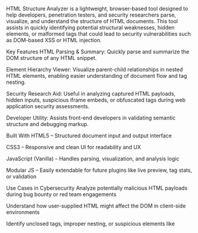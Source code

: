 HTML Structure Analyzer is a lightweight, browser-based tool designed to help developers, penetration testers, and security researchers parse, visualize, and understand the structure of HTML documents. This tool assists in quickly identifying potential structural weaknesses, hidden elements, or malformed tags that could lead to security vulnerabilities such as DOM-based XSS or HTML injection.

Key Features
HTML Parsing & Summary: Quickly parse and summarize the DOM structure of any HTML snippet.

Element Hierarchy Viewer: Visualize parent-child relationships in nested HTML elements, enabling easier understanding of document flow and tag nesting.

Security Research Aid: Useful in analyzing captured HTML payloads, hidden inputs, suspicious iframe embeds, or obfuscated tags during web application security assessments.

Developer Utility: Assists front-end developers in validating semantic structure and debugging markup.

Built With
HTML5 – Structured document input and output interface

CSS3 – Responsive and clean UI for readability and UX

JavaScript (Vanilla) – Handles parsing, visualization, and analysis logic

Modular JS – Easily extendable for future plugins like live preview, tag stats, or validation

Use Cases in Cybersecurity
Analyze potentially malicious HTML payloads during bug bounty or red team engagements

Understand how user-supplied HTML might affect the DOM in client-side environments

Identify unclosed tags, improper nesting, or suspicious elements like <script>, <iframe>, or <object>

Support HTML-related CTF challenges and secure code reviews

How to Use
Paste any HTML snippet into the provided textarea.

Click "Analyze HTML Structure".

View a structured summary and hierarchical layout of elements.

Copy, inspect, or further analyze as needed.
